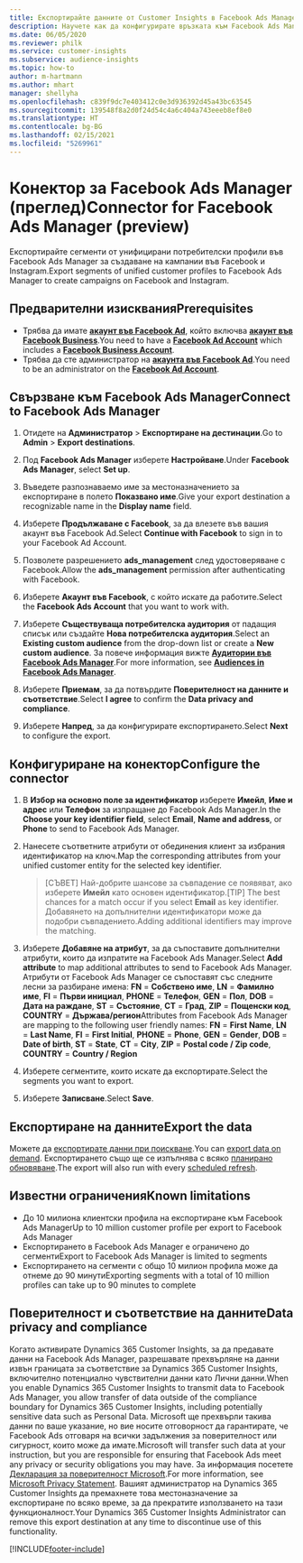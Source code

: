 ```yaml
---
title: Експортирайте данните от Customer Insights в Facebook Ads Manager
description: Научете как да конфигурирате връзката към Facebook Ads Manager.
ms.date: 06/05/2020
ms.reviewer: philk
ms.service: customer-insights
ms.subservice: audience-insights
ms.topic: how-to
author: m-hartmann
ms.author: mhart
manager: shellyha
ms.openlocfilehash: c839f9dc7e403412c0e3d936392d45a43bc63545
ms.sourcegitcommit: 139548f8a2d0f24d54c4a6c404a743eeeb8ef8e0
ms.translationtype: HT
ms.contentlocale: bg-BG
ms.lasthandoff: 02/15/2021
ms.locfileid: "5269961"
---
```

# <a name="connector-for-facebook-ads-manager-preview"></a><span data-ttu-id="e7835-103">Конектор за Facebook Ads Manager (преглед)</span><span class="sxs-lookup"><span data-stu-id="e7835-103">Connector for Facebook Ads Manager (preview)</span></span>

<span data-ttu-id="e7835-104">Експортирайте сегменти от унифицирани потребителски профили във Facebook Ads Manager за създаване на кампании във Facebook и Instagram.</span><span class="sxs-lookup"><span data-stu-id="e7835-104">Export segments of unified customer profiles to Facebook Ads Manager to create campaigns on Facebook and Instagram.</span></span>

## <a name="prerequisites"></a><span data-ttu-id="e7835-105">Предварителни изисквания</span><span class="sxs-lookup"><span data-stu-id="e7835-105">Prerequisites</span></span>

- <span data-ttu-id="e7835-106">Трябва да имате [**акаунт във Facebook Ad**](https://www.facebook.com/business/learn/lessons/step-by-step-ads-manager-account), който включва [**акаунт във Facebook Business**](https://business.facebook.com/).</span><span class="sxs-lookup"><span data-stu-id="e7835-106">You need to have a [**Facebook Ad Account**](https://www.facebook.com/business/learn/lessons/step-by-step-ads-manager-account) which includes a [**Facebook Business Account**](https://business.facebook.com/).</span></span>
- <span data-ttu-id="e7835-107">Трябва да сте администратор на [**акаунта във Facebook Ad**](https://www.facebook.com/business/learn/lessons/step-by-step-ads-manager-account).</span><span class="sxs-lookup"><span data-stu-id="e7835-107">You need to be an administrator on the [**Facebook Ad Account**](https://www.facebook.com/business/learn/lessons/step-by-step-ads-manager-account).</span></span>

## <a name="connect-to-facebook-ads-manager"></a><span data-ttu-id="e7835-108">Свързване към Facebook Ads Manager</span><span class="sxs-lookup"><span data-stu-id="e7835-108">Connect to Facebook Ads Manager</span></span>

1. <span data-ttu-id="e7835-109">Отидете на **Администратор** > **Експортиране на дестинации**.</span><span class="sxs-lookup"><span data-stu-id="e7835-109">Go to **Admin** > **Export destinations**.</span></span>

1. <span data-ttu-id="e7835-110">Под **Facebook Ads Manager** изберете **Настройване**.</span><span class="sxs-lookup"><span data-stu-id="e7835-110">Under **Facebook Ads Manager**, select **Set up**.</span></span>

1. <span data-ttu-id="e7835-111">Въведете разпознаваемо име за местоназначението за експортиране в полето **Показвано име**.</span><span class="sxs-lookup"><span data-stu-id="e7835-111">Give your export destination a recognizable name in the **Display name** field.</span></span>

1. <span data-ttu-id="e7835-112">Изберете **Продължаване с Facebook**, за да влезете във вашия акаунт във Facebook Ad.</span><span class="sxs-lookup"><span data-stu-id="e7835-112">Select **Continue with Facebook** to sign in to your Facebook Ad Account.</span></span>

1. <span data-ttu-id="e7835-113">Позволете разрешението **ads_management** след удостоверяване с Facebook.</span><span class="sxs-lookup"><span data-stu-id="e7835-113">Allow the **ads_management** permission after authenticating with Facebook.</span></span>

1. <span data-ttu-id="e7835-114">Изберете **Акаунт във Facebook**, с който искате да работите.</span><span class="sxs-lookup"><span data-stu-id="e7835-114">Select the **Facebook Ads Account** that you want to work with.</span></span>

1. <span data-ttu-id="e7835-115">Изберете **Съществуваща потребителска аудитория** от падащия списък или създайте **Нова потребителска аудитория**.</span><span class="sxs-lookup"><span data-stu-id="e7835-115">Select an **Existing custom audience** from the drop-down list or create a **New custom audience**.</span></span> <span data-ttu-id="e7835-116">За повече информация вижте [**Аудитории във Facebook Ads Manager**](https://www.facebook.com/business/help/744354708981227?id=2469097953376494).</span><span class="sxs-lookup"><span data-stu-id="e7835-116">For more information, see [**Audiences in Facebook Ads Manager**](https://www.facebook.com/business/help/744354708981227?id=2469097953376494).</span></span>

1. <span data-ttu-id="e7835-117">Изберете **Приемам**, за да потвърдите **Поверителност на данните и съответствие**.</span><span class="sxs-lookup"><span data-stu-id="e7835-117">Select **I agree** to confirm the **Data privacy and compliance**.</span></span>

1. <span data-ttu-id="e7835-118">Изберете **Напред**, за да конфигурирате експортирането.</span><span class="sxs-lookup"><span data-stu-id="e7835-118">Select **Next** to configure the export.</span></span>

## <a name="configure-the-connector"></a><span data-ttu-id="e7835-119">Конфигуриране на конектор</span><span class="sxs-lookup"><span data-stu-id="e7835-119">Configure the connector</span></span>

1. <span data-ttu-id="e7835-120">В **Избор на основно поле за идентификатор** изберете **Имейл**, **Име и адрес** или **Телефон** за изпращане до Facebook Ads Manager.</span><span class="sxs-lookup"><span data-stu-id="e7835-120">In the **Choose your key identifier field**, select **Email**, **Name and address**, or **Phone** to send to Facebook Ads Manager.</span></span>

1. <span data-ttu-id="e7835-121">Нанесете съответните атрибути от обединения клиент за избрания идентификатор на ключ.</span><span class="sxs-lookup"><span data-stu-id="e7835-121">Map the corresponding attributes from your unified customer entity for the selected key identifier.</span></span>
   > <span data-ttu-id="e7835-122">[СЪВЕТ] Най-добрите шансове за съвпадение се появяват, ако изберете **Имейл** като основен идентификатор.</span><span class="sxs-lookup"><span data-stu-id="e7835-122">[TIP] The best chances for a match occur if you select **Email** as key identifier.</span></span> <span data-ttu-id="e7835-123">Добавянето на допълнителни идентификатори може да подобри съвпадението.</span><span class="sxs-lookup"><span data-stu-id="e7835-123">Adding additional identifiers may improve the matching.</span></span>

1. <span data-ttu-id="e7835-124">Изберете **Добавяне на атрибут**, за да съпоставите допълнителни атрибути, които да изпратите на Facebook Ads Manager.</span><span class="sxs-lookup"><span data-stu-id="e7835-124">Select **Add attribute** to map additional attributes to send to Facebook Ads Manager.</span></span> <span data-ttu-id="e7835-125">Атрибути от Facebook Ads Manager се съпоставят със следните лесни за разбиране имена: **FN** = **Собствено име**, **LN** = **Фамилно име**, **FI** = **Първи инициал**, **PHONE** = **Телефон**, **GEN** = **Пол**, **DOB** = **Дата на раждане**, **ST** = **Състояние**, **CT** = **Град**, **ZIP** = **Пощенски код**, **COUNTRY** = **Държава/регион**</span><span class="sxs-lookup"><span data-stu-id="e7835-125">Attributes from Facebook Ads Manager are mapping to the following user friendly names: **FN** = **First Name**, **LN** = **Last Name**, **FI** = **First Initial**, **PHONE** = **Phone**, **GEN** = **Gender**, **DOB** = **Date of birth**, **ST** = **State**, **CT** = **City**, **ZIP** = **Postal code / Zip code**, **COUNTRY** = **Country / Region**</span></span>

1. <span data-ttu-id="e7835-126">Изберете сегментите, които искате да експортирате.</span><span class="sxs-lookup"><span data-stu-id="e7835-126">Select the segments you want to export.</span></span>

1. <span data-ttu-id="e7835-127">Изберете **Записване**.</span><span class="sxs-lookup"><span data-stu-id="e7835-127">Select **Save**.</span></span>

## <a name="export-the-data"></a><span data-ttu-id="e7835-128">Експортиране на данните</span><span class="sxs-lookup"><span data-stu-id="e7835-128">Export the data</span></span>

<span data-ttu-id="e7835-129">Можете да [експортирате данни при поискване](export-destinations.md).</span><span class="sxs-lookup"><span data-stu-id="e7835-129">You can [export data on demand](export-destinations.md).</span></span> <span data-ttu-id="e7835-130">Експортирането също ще се изпълнява с всяко [планирано обновяване](system.md#schedule-tab).</span><span class="sxs-lookup"><span data-stu-id="e7835-130">The export will also run with every [scheduled refresh](system.md#schedule-tab).</span></span>

## <a name="known-limitations"></a><span data-ttu-id="e7835-131">Известни ограничения</span><span class="sxs-lookup"><span data-stu-id="e7835-131">Known limitations</span></span>

- <span data-ttu-id="e7835-132">До 10 милиона клиентски профила на експортиране към Facebook Ads Manager</span><span class="sxs-lookup"><span data-stu-id="e7835-132">Up to 10 million customer profile per export to Facebook Ads Manager</span></span> 
- <span data-ttu-id="e7835-133">Експортирането в Facebook Ads Manager е ограничено до сегменти</span><span class="sxs-lookup"><span data-stu-id="e7835-133">Export to Facebook Ads Manager is limited to segments</span></span>
- <span data-ttu-id="e7835-134">Експортирането на сегменти с общо 10 милион профила може да отнеме до 90 минути</span><span class="sxs-lookup"><span data-stu-id="e7835-134">Exporting segments with a total of 10 million profiles can take up to 90 minutes to complete</span></span>

## <a name="data-privacy-and-compliance"></a><span data-ttu-id="e7835-135">Поверителност и съответствие на данните</span><span class="sxs-lookup"><span data-stu-id="e7835-135">Data privacy and compliance</span></span>

<span data-ttu-id="e7835-136">Когато активирате Dynamics 365 Customer Insights, за да предавате данни на Facebook Ads Manager, разрешавате прехвърляне на данни извън границата за съответствие за Dynamics 365 Customer Insights, включително потенциално чувствителни данни като Лични данни.</span><span class="sxs-lookup"><span data-stu-id="e7835-136">When you enable Dynamics 365 Customer Insights to transmit data to Facebook Ads Manager, you allow transfer of data outside of the compliance boundary for Dynamics 365 Customer Insights, including potentially sensitive data such as Personal Data.</span></span> <span data-ttu-id="e7835-137">Microsoft ще прехвърли такива данни по ваше указание, но вие носите отговорност да гарантирате, че Facebook Ads отговаря на всички задължения за поверителност или сигурност, които може да имате.</span><span class="sxs-lookup"><span data-stu-id="e7835-137">Microsoft will transfer such data at your instruction, but you are responsible for ensuring that Facebook Ads meet any privacy or security obligations you may have.</span></span> <span data-ttu-id="e7835-138">За информация посетете [Декларация за поверителност Microsoft](https://go.microsoft.com/fwlink/?linkid=396732).</span><span class="sxs-lookup"><span data-stu-id="e7835-138">For more information, see [Microsoft Privacy Statement](https://go.microsoft.com/fwlink/?linkid=396732).</span></span>
<span data-ttu-id="e7835-139">Вашият администратор на Dynamics 365 Customer Insights да премахнете това местоназначение за експортиране по всяко време, за да прекратите използването на тази функционалност.</span><span class="sxs-lookup"><span data-stu-id="e7835-139">Your Dynamics 365 Customer Insights Administrator can remove this export destination at any time to discontinue use of this functionality.</span></span>


[!INCLUDE[footer-include](../includes/footer-banner.md)]